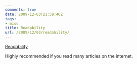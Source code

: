 ```yaml
---
comments: true
date: 2009-12-03T21:59:40Z
tags:
- misc
title: Readability
url: /2009/12/03/readability/
---
```


<p><a href="http://lab.arc90.com/experiments/readability/">Readability</a>
<div class="link_description">
<p>Highly recommended if you read many articles on the internet.</p>
</div>
